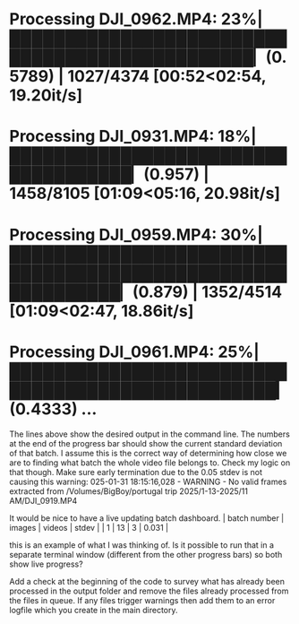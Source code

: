 # Processing DJI_0962.MP4:  23%|███████████████████████████████████████████████▏(0.5789)                                                                                                                                 | 1027/4374 [00:52<02:54, 19.20it/s]
# Processing DJI_0931.MP4:  18%|████████████████████████████████████▏(0.957)                                                                                                                                             | 1458/8105 [01:09<05:16, 20.98it/s]
# Processing DJI_0959.MP4:  30%|████████████████████████████████████████████████████████████▏(0.879)                                                                                                                     | 1352/4514 [01:09<02:47, 18.86it/s]
# Processing DJI_0961.MP4:  25%|█████████████████████████████████████████████████▎(0.4333) ...


The lines above show the desired output in the command line.
The numbers at the end of the progress bar should show the current standard deviation of that batch.
I assume this is the correct way of determining how close we are to finding what batch the whole video file belongs to.
Check my logic on that though.
Make sure early termination due to the 0.05 stdev is not causing this warning: 025-01-31 18:15:16,028 - WARNING - No valid frames extracted from /Volumes/BigBoy/portugal trip 2025/1-13-2025/11 AM/DJI_0919.MP4

It would be nice to have a live updating batch dashboard.
| batch number | images | videos | stdev |
| 1 | 13 | 3 | 0.031 |

this is an example of what I was thinking of. Is it possible to run that in a separate terminal window (different from the other progress bars) so both show live progress?

Add a check at the beginning of the code to survey what has already been processed in the output folder and remove the files already processed from the files in queue.
If any files trigger warnings then add them to an error logfile which you create in the main directory.